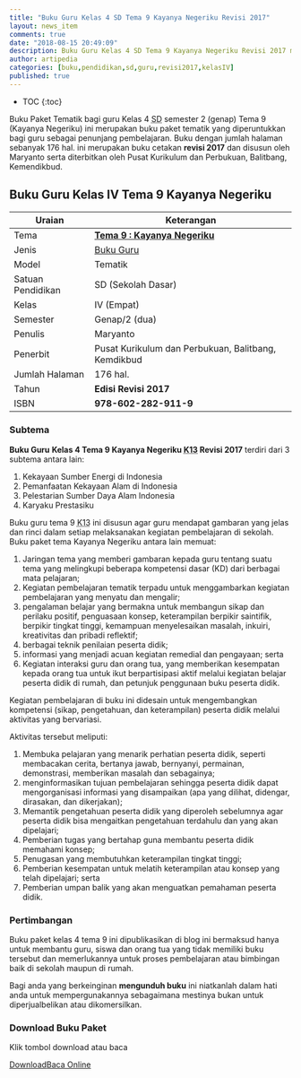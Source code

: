 ```yaml
---
title: "Buku Guru Kelas 4 SD Tema 9 Kayanya Negeriku Revisi 2017"
layout: news_item
comments: true
date: "2018-08-15 20:49:09"
description: Buku Guru Kelas 4 SD Tema 9 Kayanya Negeriku Revisi 2017 merupakan buku paket tematik kurikulum 2013 revisi 2018 terdiri dari beberapa tema.
author: artipedia
categories: [buku,pendidikan,sd,guru,revisi2017,kelasIV]
published: true
---
```

* TOC
{:toc}

<script type="application/ld+json">
{
  "@context":"http://schema.org",
  "@type":"Book",
  "name" : "{{ page.title }}",
  "author": {
    "@type":"Person",
    "name":"Maryanto."
  },
  "url" : "{{ site.url }}{{ page.url }}",
  "workExample" : [{
    "@type": "Book",
    "isbn": "978-602-282-911-9",
    "bookEdition": "Revisi 2017",
    "bookFormat": "http://schema.org/Hardcover",
    "potentialAction":{
    "@type":"ReadAction",
    "target":
      {
        "@type":"EntryPoint",
        "urlTemplate":"{{ site.url }}{{ page.url }}",
        "actionPlatform":[
          "http://schema.org/DesktopWebPlatform",
          "http://schema.org/IOSPlatform",
          "http://schema.org/AndroidPlatform"
        ]
      }
      }
    }
    ]
    }
 
</script>

Buku Paket Tematik bagi guru Kelas 4 <acronym title="Sekolah Dasar">SD</acronym> semester 2 (genap) Tema 9 (Kayanya Negeriku) ini merupakan buku paket tematik yang diperuntukkan bagi guru sebagai penunjang pembelajaran. Buku dengan jumlah halaman sebanyak 176 hal. ini merupakan buku cetakan **revisi 2017** dan disusun oleh Maryanto serta diterbitkan oleh Pusat Kurikulum dan Perbukuan, Balitbang, Kemendikbud. 

## Buku Guru Kelas IV Tema 9 Kayanya Negeriku

|Uraian|Keterangan|
| --- | --- |
|Tema|<a href="/wiki/buku-guru-kelas-4-tema-9-kayanya-negeriku-revisi-2017.html" title="Buku Guru Kelas 4 semester 2 Tema 9 Kayanya Negeriku K13 Revisi 2017"><strong>Tema 9 : Kayanya Negeriku</strong></a>|
|Jenis|<a href="/buku" title="Buku Guru" target="_blank">Buku Guru</a>|
|Model|Tematik|
|Satuan Pendidikan|SD (Sekolah Dasar)|
Kelas|IV (Empat)|
|Semester|Genap/2 (dua)|
Penulis|Maryanto|
|Penerbit|Pusat Kurikulum dan Perbukuan, Balitbang, Kemdikbud|
|Jumlah Halaman|176 hal.|
|Tahun|<strong>Edisi Revisi 2017</strong>|
|ISBN|<strong>978-602-282-911-9</strong>|

### Subtema

<b>Buku Guru</b> <b>Kelas 4 Tema 9 Kayanya Negeriku <acronym title='Kurikulum 2013'>K13</acronym> Revisi 2017</b> terdiri dari 3 subtema antara lain: 

<ol><li>Kekayaan Sumber Energi di Indonesia</li><li>Pemanfaatan Kekayaan Alam di Indonesia</li><li>Pelestarian Sumber Daya Alam Indonesia</li><li>Karyaku Prestasiku</li></ol>

Buku guru tema 9 <acronym title='Kurikulum 2013'>K13</acronym> ini disusun agar guru mendapat gambaran yang jelas dan rinci dalam setiap melaksanakan kegiatan pembelajaran di sekolah. Buku paket tema Kayanya Negeriku antara lain memuat:

<ol><li>Jaringan tema yang memberi gambaran kepada guru tentang suatu tema yang melingkupi beberapa kompetensi dasar (KD) dari berbagai mata pelajaran;</li><li>Kegiatan pembelajaran tematik terpadu untuk menggambarkan kegiatan pembelajaran yang menyatu dan mengalir;</li><li>pengalaman belajar yang bermakna untuk membangun sikap dan perilaku positif, penguasaan konsep, keterampilan berpikir saintifik, berpikir tingkat tinggi, kemampuan menyelesaikan masalah, inkuiri, kreativitas dan pribadi reflektif;</li><li>berbagai teknik penilaian peserta didik;</li><li>informasi yang menjadi acuan kegiatan remedial dan pengayaan; serta</li><li>Kegiatan interaksi guru dan orang tua, yang memberikan kesempatan kepada orang tua untuk ikut berpartisipasi aktif melalui kegiatan belajar peserta didik di rumah, dan petunjuk penggunaan buku peserta didik. </li></ol>

Kegiatan pembelajaran di buku ini didesain untuk mengembangkan kompetensi (sikap, pengetahuan, dan keterampilan) peserta didik melalui aktivitas yang bervariasi.</p><p>Aktivitas tersebut meliputi:

<ol><li>Membuka pelajaran yang menarik perhatian peserta didik, seperti membacakan cerita, bertanya jawab, bernyanyi, permainan, demonstrasi, memberikan masalah dan sebagainya;</li><li>menginformasikan tujuan pembelajaran sehingga peserta didik dapat mengorganisasi informasi yang disampaikan (apa yang dilihat, didengar, dirasakan, dan dikerjakan);</li><li>Memantik pengetahuan peserta didik yang diperoleh sebelumnya agar peserta didik bisa mengaitkan pengetahuan terdahulu dan yang akan dipelajari;</li><li>Pemberian tugas yang bertahap guna membantu peserta didik memahami konsep;</li><li>Penugasan yang membutuhkan keterampilan tingkat tinggi;</li><li>Pemberian kesempatan untuk melatih keterampilan atau konsep yang telah dipelajari; serta</li><li>Pemberian umpan balik yang akan menguatkan pemahaman peserta didik.</li></ol>

### Pertimbangan
Buku paket kelas 4 tema 9 ini dipublikasikan di blog ini bermaksud hanya untuk membantu guru, siswa dan orang tua yang tidak memiliki buku tersebut dan memerlukannya untuk proses pembelajaran atau bimbingan baik di sekolah maupun di rumah.
<p>Bagi anda yang berkeinginan <b>mengunduh buku</b> ini niatkanlah dalam hati anda untuk mempergunakannya sebagaimana mestinya bukan untuk diperjualbelikan atau dikomersilkan.</p>

### Download Buku Paket
Klik tombol download atau baca
<p class="center"><a class="button download" href="https://docs.google.com/uc?export=download&id=0By0sQxGRuPoIUlZ2RUJaazk0bjA" rel="nofollow" target="_blank" title="Download">Download</a><a class="button demo open-dialog" href="https://drive.google.com/file/d/0By0sQxGRuPoIUlZ2RUJaazk0bjA/preview" Title="Baca Online" rel="nofollow">Baca Online</a></p>
